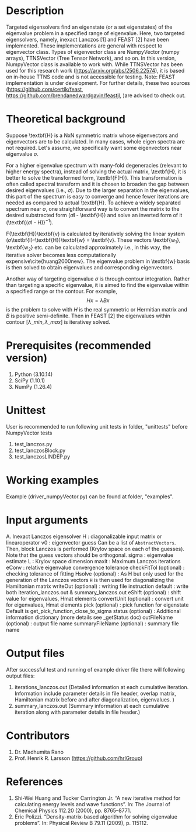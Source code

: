 # Description
Targeted eigensolvers find an eigenstate (or a set eigenstates) of the eigenvalue problem in a specified range of eigenvalue.
Here, two targeted eigensolvers, namely, inexact Lanczos [1] and FEAST [2] have been implemented.
These implementations are general with respect to eigenvector class. Types of eigenvector class are
NumpyVector (numpy arrays), TTNSVector (Tree Tensor Network), and so on. In this version, NumpyVector
class is available to work with. While TTNSVector has been used for this research work (https://arxiv.org/abs/2506.22574),
it is based on in-house TTNS code and is not accessible for testing. 
Note: FEAST implementation is under development. For further details, 
these two sources (https://github.com/certik/feast, https://github.com/brendanedwardgavin/feastjl, )are advised to check out. 

# Theoretical background
Suppose \textbf{H} is a NxN symmetric matrix whose eigenvectors and eigenvectors are to be calculated. 
In many cases, whole eigen spectra are not required. Let's assume, we specifically want some eigenvectors near eigenvalue $\sigma$.

For a higher eigenvalue spectrum with many-fold degeneracies (relevant to higher energy spectra), instead of solving the actual
matrix, \textbf{H}, it is better to solve the transformed form, \textbf{F(H)}. 
This transformation is often called spectral transform and it is chosen to broaden the gap between desired eigenvalues (i.e., $\sigma$). 
Due to the larger separation in the eigenvalues, this part of the spectrum is easy to converge and hence fewer iterations are needed as compared to actual \textbf{H}.
To achieve a widely separated spectrum near $\sigma$, one straightforward way is to convert the matrix to the desired substracted form ($\sigma \textbf{I}$ - \textbf{H}) and solve an inverted form of it (\textbf{($\sigma$I - H)}$^{-1}$).

F(\textbf{H})\textbf{v} is calculated by iteratively solving the linear system ($\sigma$\textbf{I}-\textbf{H})\textbf{w} = \textbf{v}. These vectors \textbf{w$_1$}, \textbf{w$_2$} etc. can be calculated approximately i.e., in this way, the iterative solver becomes less computationally expensive\cite{huang2000new}.
The eigenvalue problem in \textbf{w} basis is then solved to obtain eigenvalues and corresponding eigenvectors.

Another way of targeting eigenvalue $\sigma$ is through contour integration.
Rather than targeting a specific eigenvalue, it is aimed to find the eigenvalue within a specified range or the contour.
For example, $$Hx=\lambda Bx$$ is the problem to solve with $H$ is the real symmetric or Hermitian matrix and $B$ is positive semi-definite.
Then in FEAST [2] the eigenvalues within contour [$\lambda\_{min},\lambda\_{max}$] is iterativey solved.

# Prerequisites (recommended version)
1. Python (3.10.14)
2. SciPy (1.10.1)
3. NumPy (1.26.4)

# Unittest
User is recommended to run following unit tests in folder, "unittests" before NumpyVector tests
1. test_lanczos.py 
2. test_lanczosBlock.py
3. test_lanczosLINDEP.py

# Working examples
Example (driver_numpyVector.py) can be found at folder, "examples".

# Input arguments
A. Inexact Lanczos eigensolver
H  		: diagonalizable input matrix or linearoperator
v0 		: eigenvector guess
     		  Can be a list of `AbstractVectors`.
     		  Then, block Lanczos is performed (Krylov space on each of the guesses).
     		  Note that the guess vectors should be orthogonal.
sigma 		: eigenvalue estimate
L  		: Krylov space dimension
maxit 		: Maximum Lanczos iterations
eConv 		: relative eigenvalue convergence tolerance
checkFitTol 
(optional) 	: checking tolerance of fitting
Hsolve
(optional) 	: As H but only used for the generation of the Lanczos vectors
                  `H` is then used for diagonalizing the Hamiltonian matrix
writeOut
(optional) 	: writing file instruction
             	  default : write both iteration_lanczos.out & summary_lanczos.out
eShift 
(optional) 	: shift value for eigenvalues, Hmat elements
convertUnit 
(optional) 	: convert unit for eigenvalues, Hmat elements
pick 
(optional) 	: pick function for eigenstate
                  Default is get_pick_function_close_to_sigma
status 
(optional) 	: Additional information dictionary
                  (more details see _getStatus doc)
outFileName 
(optional)	: output file name
summaryFileName
(optional)	: summary file name

# Output files
After successful test and running of example driver file there will following output files:
1. iterations_lanczos.out (Detailed information at each cumulative iteration. Information include
parameter details in file header, overlap matrix, Hamiltonian matrix before and after diagonalization, eigenvalues. )
2. summary_lanczos.out (Summary information at each cumulative iteration along with parameter details in file header.)

# Contributors
1. Dr. Madhumita Rano
2. Prof. Henrik R. Larsson (https://github.com/hrlGroup)

# References
1. Shi-Wei Huang and Tucker Carrington Jr. “A new iterative method for calculating energy levels and
wave functions”. In: The Journal of Chemical Physics 112.20 (2000), pp. 8765–8771.
2. Eric Polizzi. “Density-matrix-based algorithm for solving eigenvalue problems”. In: Physical Review B
79.11 (2009), p. 115112.
